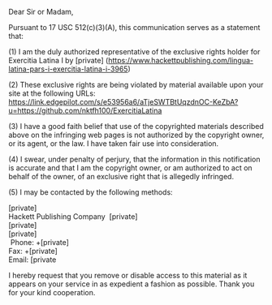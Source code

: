 Dear Sir or Madam,

Pursuant to 17 USC 512(c)(3)(A), this communication serves as a statement that: 

 (1)       I am the duly authorized representative of the exclusive rights holder for Exercitia Latina I by [private] (https://www.hackettpublishing.com/lingua-latina-pars-i-exercitia-latina-i-3965)

 (2)       These exclusive rights are being violated by material available upon your site at the following URLs: https://link.edgepilot.com/s/e53956a6/aTjeSWTBtUqzdnOC-KeZbA?u=https://github.com/nktfh100/ExercitiaLatina

 (3)       I have a good faith belief that use of the copyrighted materials described above on the infringing web pages is not authorized by the copyright owner, or its agent, or the law. I have taken fair use into consideration.

 (4)       I swear, under penalty of perjury, that the information in this notification is accurate and that I am the copyright owner, or am authorized to act on behalf of the owner, of an exclusive right that is allegedly infringed.

 (5)       I may be contacted by the following methods:

[private]  
Hackett Publishing Company 
[private]  
[private]  
[private]  
 Phone: +[private]  
Fax: +[private]  
Email: [private  

I hereby request that you remove or disable access to this material as it appears on your service in as expedient a fashion as possible. Thank you for your kind cooperation.
